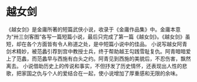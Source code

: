 # 越女剑

《越女剑》是金庸所著的短篇武侠小说，收录于《金庸作品集》中。金庸本意为“卅三剑客图”各写一篇短篇小说，最后只完成了第一篇《越女剑》。《越女剑》虽短，却在各个方面皆有令人称道之处，是中短篇小说中的佳品。
小说写越女阿青剑术精妙，被范蠡引荐到宫中教授士兵，终于帮助越王勾践雪耻复仇。阿青暗暗爱上了范蠡，而范蠡早与西施有白头之约。阿青见到西施的美貌后，不忍伤害，飘然离去。
小说借助历史上的传说和事实，不但抒发了历史情怀，还表现出人性的悲歌，把家国之仇与个人的爱结合在一起，使小说增加了厚重感和无限的余味。
